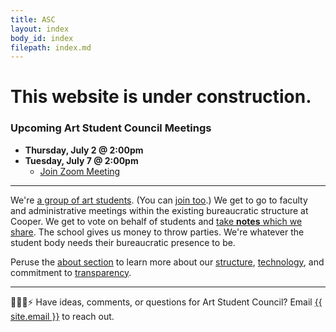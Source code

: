 ```yaml
---
title: ASC
layout: index
body_id: index
filepath: index.md
---
```


<h1> This website is under construction. </h1>

<h3> Upcoming Art Student Council Meetings </h3>

- **Thursday, July 2 @ 2:00pm**
- **Tuesday, July 7 @ 2:00pm**
  - [Join Zoom Meeting](https://us02web.zoom.us/j/7360977109)

***

We're [a group of art students](/people). (You can [join too](mailto:asc.cooperunion@gmail.com).) We get to go to faculty and administrative meetings within the existing bureaucratic structure at Cooper. We get to vote on behalf of students and [take **notes** which we share](/notes). The school gives us money to throw parties. We're whatever the student body needs their bureaucratic presence to be.

Peruse the [about section](/about) to learn more about our [structure](/about/committees), [technology](/about/this-site), and commitment to [transparency](/about/transparency).

***

🙇💭📨⚡ Have ideas, comments, or questions for Art Student Council? Email <a href="mailto:{{ site.email }}">{{ site.email }}</a> to reach out.
